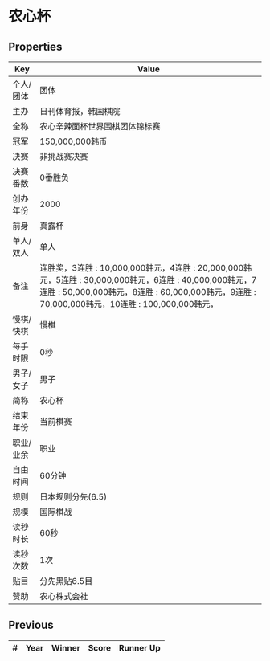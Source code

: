 # 农心杯

## Properties

| Key | Value |
| --- | ----- |
| 个人/团体 | 团体 |
| 主办 | 日刊体育报，韩国棋院 |
| 全称 | 农心辛辣面杯世界围棋团体锦标赛 |
| 冠军 | 150,000,000韩币 |
| 决赛 | 非挑战赛决赛 |
| 决赛番数 | 0番胜负 |
| 创办年份 | 2000 |
| 前身 | 真露杯 |
| 单人/双人 | 单人 |
| 备注 | 连胜奖，3连胜 : 10,000,000韩元，4连胜 : 20,000,000韩元，5连胜 : 30,000,000韩元，6连胜 : 40,000,000韩元，7连胜 : 50,000,000韩元，8连胜 : 60,000,000韩元，9连胜 : 70,000,000韩元，10连胜 : 100,000,000韩元， |
| 慢棋/快棋 | 慢棋 |
| 每手时限 | 0秒 |
| 男子/女子 | 男子 |
| 简称 | 农心杯 |
| 结束年份 | 当前棋赛 |
| 职业/业余 | 职业 |
| 自由时间 | 60分钟 |
| 规则 | 日本规则分先(6.5) |
| 规模 | 国际棋战 |
| 读秒时长 | 60秒 |
| 读秒次数 | 1次 |
| 贴目 | 分先黑贴6.5目 |
| 赞助 | 农心株式会社 |

## Previous

| # | Year | Winner | Score | Runner Up |
| --- | --- | --- | --- | --- |


